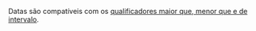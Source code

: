Datas são compatíveis com os [qualificadores maior que, menor que e de intervalo](/articles/understanding-the-search-syntax).
